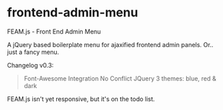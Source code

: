frontend-admin-menu
===================

FEAM.js - Front End Admin Menu

A jQuery based boilerplate menu for ajaxified frontend admin panels.
Or.. just a fancy menu. 

Changelog v0.3:
> Font-Awesome Integration
> No Conflict JQuery
> 3 themes: blue, red & dark

FEAM.js isn't yet responsive, but it's on the todo list.
